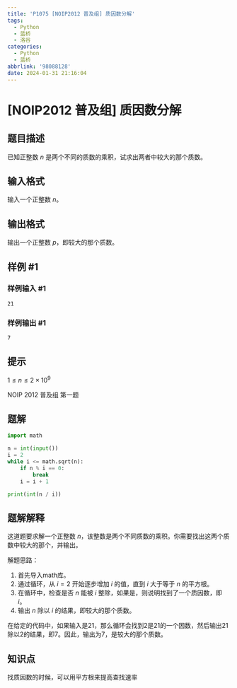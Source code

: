 ```yaml
---
title: 'P1075 [NOIP2012 普及组] 质因数分解'
tags:
  - Python
  - 蓝桥
  - 洛谷
categories:
  - Python
  - 蓝桥
abbrlink: '98088128'
date: 2024-01-31 21:16:04
---
```


# [NOIP2012 普及组] 质因数分解

## 题目描述

已知正整数 $n$ 是两个不同的质数的乘积，试求出两者中较大的那个质数。

## 输入格式

输入一个正整数 $n$。

## 输出格式

输出一个正整数 $p$，即较大的那个质数。

## 样例 #1

### 样例输入 #1

```
21
```

### 样例输出 #1

```
7
```

## 提示

$1 \le n\le 2\times 10^9$

NOIP 2012 普及组 第一题

## 题解

```python
import math

n = int(input())
i = 2
while i <= math.sqrt(n):
    if n % i == 0:
        break
    i = i + 1

print(int(n / i))

```

## 题解解释

这道题要求解一个正整数 $n$，该整数是两个不同质数的乘积。你需要找出这两个质数中较大的那个，并输出。

解题思路：
1. 首先导入math库。
2. 通过循环，从 $i=2$ 开始逐步增加 $i$ 的值，直到 $i$ 大于等于 $n$ 的平方根。
3. 在循环中，检查是否 $n$ 能被 $i$ 整除，如果是，则说明找到了一个质因数，即 $i$。
4. 输出 $n$ 除以 $i$ 的结果，即较大的那个质数。

在给定的代码中，如果输入是21，那么循环会找到2是21的一个因数，然后输出21除以2的结果，即7。因此，输出为7，是较大的那个质数。

## 知识点

找质因数的时候，可以用平方根来提高查找速率

